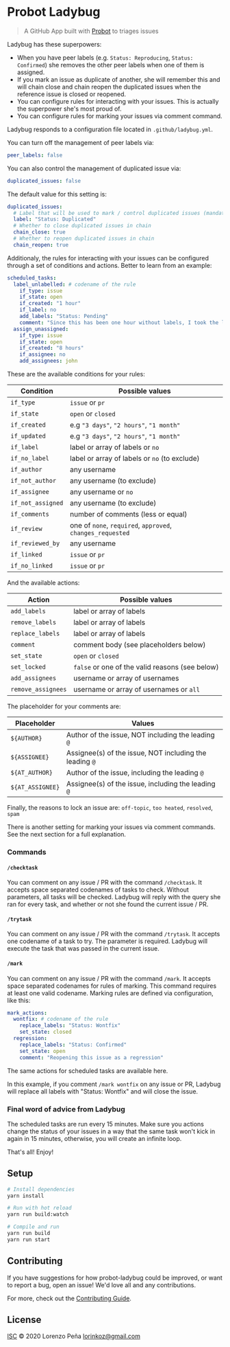 # Probot Ladybug

> A GitHub App built with [Probot](https://github.com/probot/probot) to triages issues

Ladybug has these superpowers:

- When you have peer labels (e.g. `Status: Reproducing`, `Status: Confirmed`) she removes the other peer labels when one of them is assigned.
- If you mark an issue as duplicate of another, she will remember this and will chain close and chain reopen the duplicated issues when the reference issue is closed or reopened.
- You can configure rules for interacting with your issues. This is actually the superpower she's most proud of.
- You can configure rules for marking your issues via comment command.

Ladybug responds to a configuration file located in `.github/ladybug.yml`.

You can turn off the management of peer labels via:

```yml
peer_labels: false
```

You can also control the management of duplicated issue via:

```yml
duplicated_issues: false
```

The default value for this setting is:

```yml
duplicated_issues:
  # Label that will be used to mark / control duplicated issues (mandatory)
  label: "Status: Duplicated"
  # Whether to close duplicated issues in chain
  chain_close: true
  # Whether to reopen duplicated issues in chain
  chain_reopen: true
```

Additionaly, the rules for interacting with your issues can be configured through a set of conditions and actions.
Better to learn from an example:

```yml
scheduled_tasks:
  label_unlabelled: # codename of the rule
    if_type: issue
    if_state: open
    if_created: "1 hour"
    if_label: no
    add_labels: "Status: Pending"
    comment: "Since this has been one hour without labels, I took the liberty to mark as pending"
  assign_unassigned:
    if_type: issue
    if_state: open
    if_created: "8 hours"
    if_assignee: no
    add_assignees: john
```

These are the available conditions for your rules:

| Condition         | Possible values                                            |
| ----------------- | ---------------------------------------------------------- |
| `if_type`         | `issue` or `pr`                                            |
| `if_state`        | `open` or `closed`                                         |
| `if_created`      | e.g `"3 days"`, `"2 hours"`, `"1 month"`                   |
| `if_updated`      | e.g `"3 days"`, `"2 hours"`, `"1 month"`                   |
| `if_label`        | label or array of labels or `no`                           |
| `if_no_label`     | label or array of labels or `no` (to exclude)              |
| `if_author`       | any username                                               |
| `if_not_author`   | any username (to exclude)                                  |
| `if_assignee`     | any username or `no`                                       |
| `if_not_assigned` | any username (to exclude)                                  |
| `if_comments`     | number of comments (less or equal)                         |
| `if_review`       | one of `none`, `required`, `approved`, `changes_requested` |
| `if_reviewed_by`  | any username                                               |
| `if_linked`       | `issue` or `pr`                                            |
| `if_no_linked`    | `issue` or `pr`                                            |

And the available actions:

| Action             | Possible values                                 |
| ------------------ | ----------------------------------------------- |
| `add_labels`       | label or array of labels                        |
| `remove_labels`    | label or array of labels                        |
| `replace_labels`   | label or array of labels                        |
| `comment`          | comment body (see placeholders below)           |
| `set_state`        | `open` or `closed`                              |
| `set_locked`       | `false` or one of the valid reasons (see below) |
| `add_assignees`    | username or array of usernames                  |
| `remove_assignees` | username or array of usernames or `all`         |

The placeholder for your comments are:

| Placeholder      | Values                                                  |
| ---------------- | ------------------------------------------------------- |
| `${AUTHOR}`      | Author of the issue, NOT including the leading `@`      |
| `${ASSIGNEE}`    | Assignee(s) of the issue, NOT including the leading `@` |
| `${AT_AUTHOR}`   | Author of the issue, including the leading `@`          |
| `${AT_ASSIGNEE}` | Assignee(s) of the issue, including the leading `@`     |

Finally, the reasons to lock an issue are:
`off-topic`, `too heated`, `resolved`, `spam`

There is another setting for marking your issues via comment commands. See the next section for a full explanation.

### Commands

#### `/checktask`

You can comment on any issue / PR with the command `/checktask`. It accepts space separated codenames of tasks to check.
Without parameters, all tasks will be checked.
Ladybug will reply with the query she ran for every task, and whether or not she found the current issue / PR.

#### `/trytask`

You can comment on any issue / PR with the command `/trytask`. It accepts one codename of a task to try. The parameter is required.
Ladybug will execute the task that was passed in the current issue.

#### `/mark`

You can comment on any issue / PR with the command `/mark`. It accepts space separated codenames for rules of marking.
This command requires at least one valid codename. Marking rules are defined via configuration, like this:

```yml
mark_actions:
  wontfix: # codename of the rule
    replace_labels: "Status: Wontfix"
    set_state: closed
  regression:
    replace_labels: "Status: Confirmed"
    set_state: open
    comment: "Reopening this issue as a regression"
```

The same actions for scheduled tasks are available here.

In this example, if you comment `/mark wontfix` on any issue or PR, Ladybug will replace all labels with "Status: Wontfix" and will close the issue.

### Final word of advice from Ladybug

The scheduled tasks are run every 15 minutes. Make sure you actions change the status of your issues in a way that the
same task won't kick in again in 15 minutes, otherwise, you will create an infinite loop.

That's all! Enjoy!

## Setup

```sh
# Install dependencies
yarn install

# Run with hot reload
yarn run build:watch

# Compile and run
yarn run build
yarn run start
```

## Contributing

If you have suggestions for how probot-ladybug could be improved, or want to report a bug, open an issue! We'd love all and any contributions.

For more, check out the [Contributing Guide](CONTRIBUTING.md).

## License

[ISC](LICENSE) © 2020 Lorenzo Peña <lorinkoz@gmail.com>
